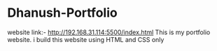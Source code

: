 # Dhanush-Portfolio
website link:- http://192.168.31.114:5500/index.html
This is my portfolio website. i build this website using HTML and CSS only
